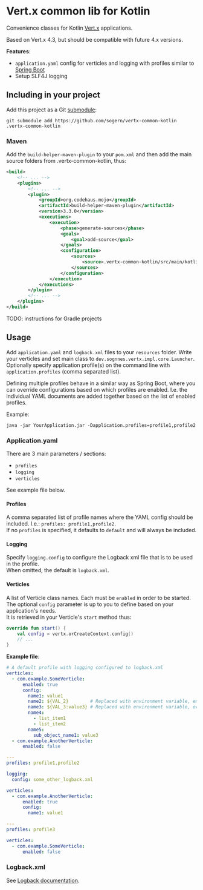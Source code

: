 # Vert.x common lib for Kotlin

Convenience classes for Kotlin [Vert.x](https://vertx.io/) applications.

Based on Vert.x 4.3, but should be compatible with future 4.x versions.

**Features**:
* `application.yaml` config for verticles and logging with profiles similar to [Spring Boot](https://docs.spring.io/spring-boot/docs/current/reference/html/features.html#features.external-config)
* Setup SLF4J logging


## Including in your project
Add this project as a Git [submodule](https://git-scm.com/book/en/v2/Git-Tools-Submodules):
```shell
git submodule add https://github.com/sogern/vertx-common-kotlin .vertx-common-kotlin
```

### Maven
Add the `build-helper-maven-plugin` to your `pom.xml` and then add the main source folders from
.vertx-common-kotlin, thus:
```xml
<build>
    <!-- ... -->
    <plugins>
        <!-- ... -->
        <plugin>
            <groupId>org.codehaus.mojo</groupId>
            <artifactId>build-helper-maven-plugin</artifactId>
            <version>3.3.0</version>
            <executions>
                <execution>
                    <phase>generate-sources</phase>
                    <goals>
                        <goal>add-source</goal>
                    </goals>
                    <configuration>
                        <sources>
                            <source>.vertx-common-kotlin/src/main/kotlin</source>
                        </sources>
                    </configuration>
                </execution>
            </executions>
        </plugin>
        <!-- ... -->
    </plugins>
</build>
```

TODO: instructions for Gradle projects
## Usage

Add `application.yaml` and `logback.xml` files to your `resources` folder.
Write your verticles and set main class to `dev.sognnes.vertx.impl.core.Launcher`.
Optionally specify application profile(s) on the command line with `application.profiles` (comma separated list).

Defining multiple profiles behave in a similar way as Spring Boot, where you can override configurations based on which
profiles are enabled. I.e. the individual YAML documents are added together based on the list of enabled profiles.

Example:
```shell
java -jar YourApplication.jar -Dapplication.profiles=profile1,profile2
```

### Application.yaml
There are 3 main parameters / sections:
* `profiles`
* `logging`
* `verticles`

See example file below.

#### Profiles
A comma separated list of profile names where the YAML config should be included. I.e.: `profiles: profile1,profile2`.<br/>
If no `profiles` is specified, it defaults to `default` and will always be included.

#### Logging
Specify `logging.config` to configure the Logback xml file that is to be used in the profile.<br/>
When omitted, the default is `logback.xml`.

#### Verticles
A list of Verticle class names. Each must be `enabled` in order to be started.<br/>
The optional `config` parameter is up to you to define based on your application's needs.<br/>
It is retrieved in your Verticle's `start` method thus:

```kotlin
override fun start() {
    val config = vertx.orCreateContext.config()
    // ...
}
```

**Example file**:
```yaml
# A default profile with logging configured to logback.xml
verticles:
  - com.example.SomeVerticle:
      enabled: true
      config:
        name1: value1
        name2: ${VAL_2}        # Replaced with environment variable, empty if not present
        name3: ${VAL_3:value3} # Replaced with environment variable, or use fallback if not present
        name4:
          - list_item1
          - list_item2
        name5:
          sub_object_name1: value3
  - com.example.AnotherVerticle:
      enabled: false

---
profiles: profile1,profile2

logging:
  config: some_other_logback.xml

verticles:
  - com.example.AnotherVerticle:
      enabled: true
      config:
        name1: value1

---
profiles: profile3

verticles:
  - com.example.SomeVerticle:
      enabled: false
```


### Logback.xml

See [Logback documentation](https://logback.qos.ch/manual/index.html).
